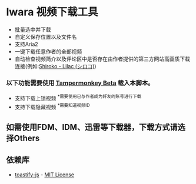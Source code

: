 # Iwara 视频下载工具
* 批量选中并下载
* 自定义保存位置以及文件名
* 支持Aria2
* 一键下载任意作者的全部视频
* 自动检查视频简介以及评论区中是否存在由作者提供的第三方网站高画质下载连接(例如:[Shiroko - Lilac (シロコ)](https://www.iwara.tv/videos/713gbud4yign5xpx))

### 以下功能需要使用 **[Tampermonkey Beta](https://www.tampermonkey.net/)** 载入本脚本。
* 支持下载上锁视频 <sup>*需要使用已与作者成为好友的账号进行下载</sup>
* 支持下载隐藏视频 <sup>*需要知道视频ID</sup>

## 如需使用FDM、IDM、迅雷等下载器，下载方式请选择Others

## 依赖库
- [toastify-js](https://github.com/apvarun/toastify-js) - [MIT License](https://opensource.org/licenses/MIT)
